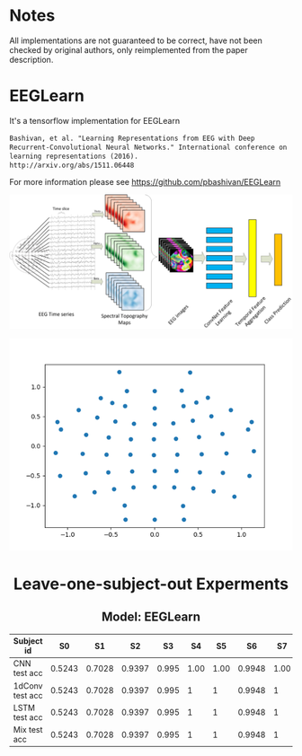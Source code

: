 
# Notes
All implementations are not guaranteed to be correct, have not been checked by original authors, only reimplemented from the paper description.


# EEGLearn

It's a tensorflow implementation for EEGLearn
    
    Bashivan, et al. "Learning Representations from EEG with Deep Recurrent-Convolutional Neural Networks." International conference on learning representations (2016).
    http://arxiv.org/abs/1511.06448

For more information please see https://github.com/pbashivan/EEGLearn

<center>

![Diagram](./images/diagram.png 'Diagram.png')

![AEP](./images/AEP.png 'AEP.png') 
<center>

# Leave-one-subject-out Experments

## Model: EEGLearn


| Subject id | S0 | S1 | S2 | S3 | S4 | S5 | S6 | S7 | S8 | S9 | S10 | S11 | S12 | mean |
|---         |--- |--- |--- |--- |--- |--- |--- |--- |--- |--- |---  |---  |---  |---  |
| CNN test acc | 0.5243 | 0.7028 | 0.9397 | 0.995 | 1.00 | 1.00 | 0.9948 | 1.00 | 1.00 | 0.9956 | 0.9816 | 0.7081 | 0.4591 | 0.9035 |
| 1dConv test acc| 0.5243 | 0.7028 | 0.9397 | 0.995 | 1 | 1 | 0.9948 | 1 | 1 | 0.9956 | 0.9816 | 0.7081 | 0.4591 | 0.9035 |
| LSTM test acc| 0.5243 | 0.7028 | 0.9397 | 0.995 | 1 | 1 | 0.9948 | 1 | 1 | 0.9956 | 0.9816 | 0.7081 | 0.4591 | 0.9035 |
| Mix test acc | 0.5243 | 0.7028 | 0.9397 | 0.995 | 1 | 1 | 0.9948 | 1 | 1 | 0.9956 | 0.9816 | 0.7081 | 0.4591 | 0.9035 |
